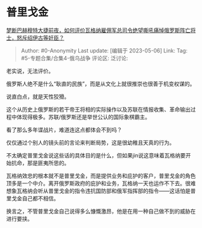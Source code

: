 # 普里戈金
[梦断巴赫穆特大捷前夜，如何评价瓦格纳雇佣军总司令绝望嘶吼痛悼俄罗斯阵亡将士，怒斥绍伊古等奸臣？](https://www.zhihu.com/question/599162995/answer/3015365577)

> Author: #0-Anonymity
> Last update: [编辑于 2023-05-06]
> Link:
> Tag: #5-专题合集/合集4-俄乌战争 
> 评论区:
> 泛讨论:

老实说，无法评价。

俄罗斯人绝不是什么“耿直的民族”，而是从文化上就很推崇也很善于机变权谋的。

说直白点，就是天性狡猾。

这个从历史上俄罗斯的若干帝王将相的实际操作以及苏联在情报收集、革命输出过程中体现得极多。苏联/俄罗斯还是举世公认的国际象棋霸主。

看了那么多年谍战片，难道连这点都体会不到吗？

仅仅通过个别人的镜头前的言论来判断局势，这是很幼稚且天真的行为。

不太确定普里戈金说这些话的具体目的是什么，但如果jin说这意味着瓦格纳要开始抗命，那是匪夷所思的。

瓦格纳效忠的根本就不是普里戈金，而是提供业务和庇护的客户，普里戈金的角色顶多是一个中介。离开俄罗斯政府的庇护和业务，瓦格纳一天也运作不下去。很难想象瓦格纳会听从普里戈金的指令违抗国防部和俄军指挥部的指令——这话怕是普里戈金自己都不相信。

换言之，不管普里戈金自己说得多么慷慨激昂，他是在用一种自己做不到的威胁在进行要挟。